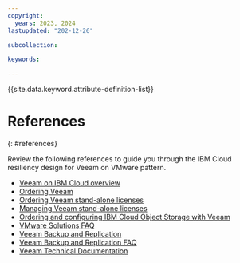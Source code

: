 ```yaml
---
copyright:
  years: 2023, 2024
lastupdated: "202-12-26"

subcollection: 

keywords:

---
```


{{site.data.keyword.attribute-definition-list}}

# References

{: #references}

Review the following references to guide you through the IBM Cloud resiliency design for Veeam on VMware pattern.

-   [Veeam on IBM Cloud overview](https://cloud.ibm.com/docs/vmwaresolutions?topic=vmwaresolutions-veeamvm_overview)
-   [Ordering Veeam](https://cloud.ibm.com/docs/vmwaresolutions?topic=vmwaresolutions-veeam_ordering)
-   [Ordering Veeam stand-alone licenses](https://cloud.ibm.com/docs/vmwaresolutions?topic=vmwaresolutions-veeam_ordering_licenses)
-   [Managing Veeam stand-alone licenses](https://cloud.ibm.com/docs/vmwaresolutions?topic=vmwaresolutions-veeam_managing_licenses)
-   [Ordering and configuring IBM Cloud Object Storage with Veeam](https://cloud.ibm.com/docs/vmwaresolutions?topic=vmwaresolutions-icos_ordering)
-   [VMware Solutions FAQ](https://cloud.ibm.com/docs/vmwaresolutions?topic=vmwaresolutions-faq-vmwaresolutions)
-   [Veeam Backup and Replication](https://www.ibm.com/cloud/architecture/architectures/virtualization_backup_veeam)
-   [Veeam Backup and Replication FAQ](https://www.veeam.com/availability-suite-faq.html)
-   [Veeam Technical Documentation](https://www.veeam.com/documentation-guides-datasheets.html)
